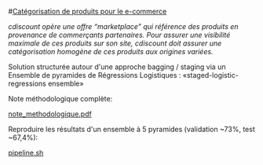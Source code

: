 #[Catégorisation de produits pour le e-commerce](https://www.datascience.net/fr/challenge/20/details)

*cdiscount opère une offre “marketplace” qui référence des produits en provenance de commerçants partenaires. Pour assurer une visibilité maximale de ces produits sur son site,
cdiscount doit assurer une catégorisation homogène de ces produits aux origines variées.*

Solution structurée autour d'une approche bagging / staging via un Ensemble de pyramides de Régressions Logistiques : «staged-logistic-regressions ensemble»

Note méthodologique complète:

[note_methodologique.pdf](https://github.com/ngaude/cdiscount/note_methodologique.pdf)



Reproduire les résultats d'un ensemble à 5 pyramides (validation ~73%, test ~67,4%):

[pipeline.sh](https://github.com/ngaude/cdiscount/pipeline.sh)
